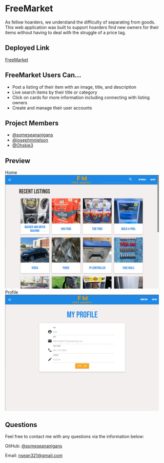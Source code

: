 # FreeMarket

As fellow hoarders, we understand the difficulty of separating from goods. This web application was built to support hoarders find new owners for their items without having to deal with the struggle of a price tag.

## Deployed Link

[FreeMarket](https://mighty-coast-38363.herokuapp.com/)

## FreeMarket Users Can...
- Post a listing of their item with an image, title, and description
- Live search items by their title or category
- Click on cards for more information including connecting with listing owners
- Create and manage their user accounts

## Project Members

- [@someseananigans](https://github.com/someseananigans)
- [@josephmnielson](https://github.com/josephmnielson)
- [@Ohskie3](https://github.com/Ohskie3)

## Preview

Home
![alt screenshot](screenshots/preview1.png)
Profile
![alt screenshot](screenshots/preview2.png)

## Questions

Feel free to contact me with any questions via the information below:

GitHub: [@someseananigans](https://github.com/someseananigans)

Email: [nsean321@gmail.com](nsean321@gmail.com)
